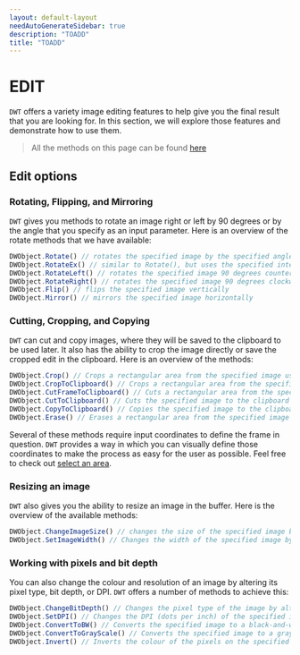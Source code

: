 ```yaml
---
layout: default-layout
needAutoGenerateSidebar: true
description: "TOADD"
title: "TOADD"
---
```


# EDIT

`DWT` offers a variety image editing features to help give you the final result that you are looking for. In this section, we will explore those features and demonstrate how to use them.

> All the methods on this page can be found [here]({{site.info}}api/WebTwain_Edit.html)

## Edit options

### Rotating, Flipping, and Mirroring

`DWT` gives you methods to rotate an image right or left by 90 degrees or by the angle that you specify as an input parameter. Here is an overview of the rotate methods that we have available:

``` javascript
DWObject.Rotate() // rotates the specified image by the specified angle (up to 360 degrees)
DWObject.RotateEx() // similar to Rotate(), but uses the specified interpolation method to do the rotation
DWObject.RotateLeft() // rotates the specified image 90 degrees counterclockwise
DWObject.RotateRight() // rotates the specified image 90 degrees clockwise
DWObject.Flip() // flips the specified image vertically
DWObject.Mirror() // mirrors the specified image horizontally
```

### Cutting, Cropping, and Copying

`DWT` can cut and copy images, where they will be saved to the clipboard to be used later. It also has the ability to crop the image directly or save the cropped edit in the clipboard. Here is an overview of the methods:

``` javascript
DWObject.Crop() // Crops a rectangular area from the specified image using the specified coordinates.
DWObject.CropToClipboard() // Crops a rectangular area from the specified image using the input coordinates and saves to the clipboard 
DWObject.CutFrameToClipboard() // Cuts a rectangular area from the specified image using the specified coordinates to the clipboard of the operating system.
DWObject.CutToClipboard() // Cuts the specified image to the clipboard of the operating system.
DWObject.CopyToClipboard() // Copies the specified image to the clipboard of the operating system.
DWObject.Erase() // Erases a rectangular area from the specified image using the input coordinates
```

Several of these methods require input coordinates to define the frame in question. `DWT` provides a way in which you can visually define those coordinates to make the process as easy for the user as possible. Feel free to check out [select an area]({{site.indepth}}viewer.html#select-an-area).

### Resizing an image

`DWT` also gives you the ability to resize an image in the buffer. Here is the overview of the available methods:

``` javascript
DWObject.ChangeImageSize() // changes the size of the specified image by altering the height and width
DWObject.SetImageWidth() // Changes the width of the specified image by adding a margin or removing part of the image.
```

### Working with pixels and bit depth

You can also change the colour and resolution of an image by altering its pixel type, bit depth, or DPI. `DWT` offers a number of methods to achieve this:

``` javascript
DWObject.ChangeBitDepth() // Changes the pixel type of the image by altering the bit depth
DWObject.SetDPI() // Changes the DPI (dots per inch) of the specified image depending on the input resolution parameters
DWObject.ConvertToBW() // Converts the specified image to a black-and-white image.
DWObject.ConvertToGrayScale() // Converts the specified image to a grayscale image.
DWObject.Invert() // Inverts the colour of the pixels on the specified image.
```
